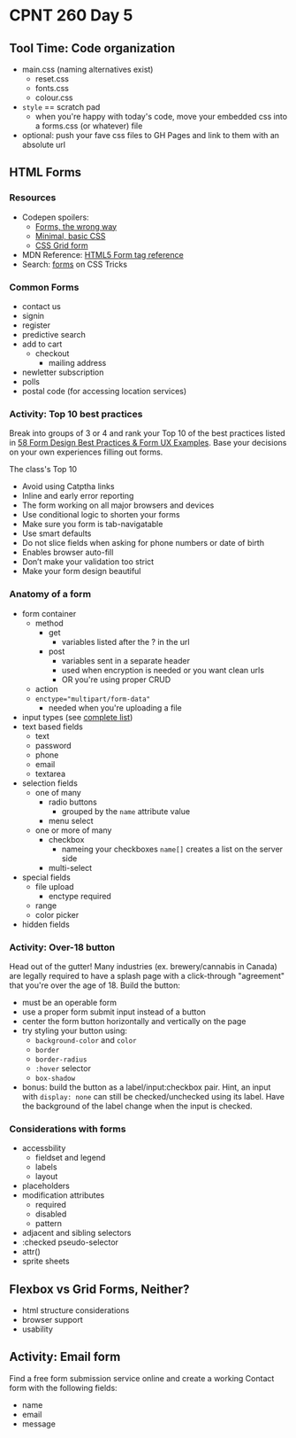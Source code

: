# CPNT 260 Day 5
## Tool Time: Code organization
- main.css (naming alternatives exist)
  - reset.css
  - fonts.css
  - colour.css
- `style` == scratch pad
  - when you're happy with today's code, move your embedded css into a forms.css (or whatever) file
- optional: push your fave css files to GH Pages and link to them with an absolute url

## HTML Forms
### Resources
- Codepen spoilers:
  - [Forms, the wrong way](https://codepen.io/acidtone/pen/KKPrgNp)
  - [Minimal, basic CSS](https://codepen.io/acidtone/pen/WNeYRwy)
  - [CSS Grid form](https://codepen.io/acidtone/pen/vYBQgJm)
- MDN Reference: [HTML5 Form tag reference](https://developer.mozilla.org/en-US/docs/Web/HTML/Element/form)
- Search: [forms](https://css-tricks.com/?s=forms) on CSS Tricks

### Common Forms
- contact us
- signin
- register
- predictive search
- add to cart
  - checkout
    - mailing address
- newletter subscription
- polls
- postal code (for accessing location services)

### Activity: Top 10 best practices
Break into groups of 3 or 4 and rank your Top 10 of the best practices listed in [58 Form Design Best Practices & Form UX Examples](https://www.ventureharbour.com/form-design-best-practices/). Base your decisions on your own experiences filling out forms.

The class's Top 10
- Avoid using Catptha links
- Inline and early error reporting
- The form working on all major browsers and devices
- Use conditional logic to shorten your forms
- Make sure you form is tab-navigatable
- Use smart defaults
- Do not slice fields when asking for phone numbers or date of birth
- Enables browser auto-fill
- Don’t make your validation too strict
- Make your form design beautiful

### Anatomy of a form
- form container
  - method
    - get
      - variables listed after the ? in the url
    - post
      - variables sent in a separate header
      - used when encryption is needed or you want clean urls
      - OR you're using proper CRUD
  - action
  - `enctype="multipart/form-data"`
    - needed when you're uploading a file
- input types (see [complete list](https://developer.mozilla.org/en-US/docs/Web/HTML/Element/input))
- text based fields
  - text
  - password
  - phone
  - email
  - textarea
- selection fields
  - one of many
    - radio buttons
      - grouped by the `name` attribute value 
    - menu select
  - one or more of many
    - checkbox
      - nameing your checkboxes `name[]` creates a list on the server side
    - multi-select
- special fields
  - file upload
    - enctype required
  - range
  - color picker
- hidden fields

### Activity: Over-18 button
Head out of the gutter! Many industries (ex. brewery/cannabis in Canada) are legally required to have a splash page with a click-through "agreement" that you're over the age of 18. Build the button:
- must be an operable form
- use a proper form submit input instead of a button
- center the form button horizontally and vertically on the page
- try styling your button using:
  - `background-color` and `color`
  - `border`
  - `border-radius`
  - `:hover` selector
  - `box-shadow`
- bonus: build the button as a label/input:checkbox pair. Hint, an input with `display: none` can still be checked/unchecked using its label. Have the background of the label change when the input is checked.

### Considerations with forms
- accessbility
  - fieldset and legend
  - labels
  - layout
- placeholders
- modification attributes
  - required
  - disabled
  - pattern
- adjacent and sibling selectors
- :checked pseudo-selector
- attr()
- sprite sheets

## Flexbox vs Grid Forms, Neither?
- html structure considerations
- browser support
- usability

## Activity: Email form
Find a free form submission service online and create a working Contact form with the following fields:
  - name
  - email
  - message